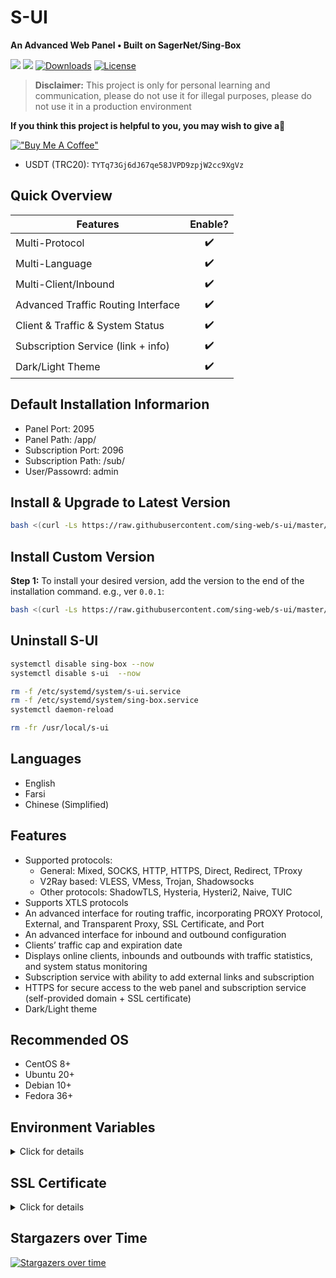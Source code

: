 # S-UI
**An Advanced Web Panel • Built on SagerNet/Sing-Box**

![](https://img.shields.io/github/v/release/sing-web/s-ui.svg)
![](https://img.shields.io/docker/pulls/alireza7/s-ui.svg)
[![Downloads](https://img.shields.io/github/downloads/sing-web/s-ui/total.svg)](https://img.shields.io/github/downloads/sing-web/s-ui/total.svg)
[![License](https://img.shields.io/badge/license-GPL%20V3-blue.svg?longCache=true)](https://www.gnu.org/licenses/gpl-3.0.en.html)

> **Disclaimer:** This project is only for personal learning and communication, please do not use it for illegal purposes, please do not use it in a production environment

**If you think this project is helpful to you, you may wish to give a**:star2:

[!["Buy Me A Coffee"](https://www.buymeacoffee.com/assets/img/custom_images/orange_img.png)](https://www.buymeacoffee.com/alireza7)

- USDT (TRC20): `TYTq73Gj6dJ67qe58JVPD9zpjW2cc9XgVz`

## Quick Overview
| Features                               |      Enable?       |
| -------------------------------------- | :----------------: |
| Multi-Protocol                         | :heavy_check_mark: |
| Multi-Language                         | :heavy_check_mark: |
| Multi-Client/Inbound                   | :heavy_check_mark: |
| Advanced Traffic Routing Interface     | :heavy_check_mark: |
| Client & Traffic & System Status       | :heavy_check_mark: |
| Subscription Service (link + info)     | :heavy_check_mark: |
| Dark/Light Theme                       | :heavy_check_mark: |


## Default Installation Informarion
- Panel Port: 2095
- Panel Path: /app/
- Subscription Port: 2096
- Subscription Path: /sub/
- User/Passowrd: admin

## Install & Upgrade to Latest Version

```sh
bash <(curl -Ls https://raw.githubusercontent.com/sing-web/s-ui/master/install.sh)
```

## Install Custom Version

**Step 1:** To install your desired version, add the version to the end of the installation command. e.g., ver `0.0.1`:

```sh
bash <(curl -Ls https://raw.githubusercontent.com/sing-web/s-ui/master/install.sh) 0.0.1
```

## Uninstall S-UI

```sh
systemctl disable sing-box --now
systemctl disable s-ui  --now

rm -f /etc/systemd/system/s-ui.service
rm -f /etc/systemd/system/sing-box.service
systemctl daemon-reload

rm -fr /usr/local/s-ui
```

## Languages

- English
- Farsi
- Chinese (Simplified)

## Features

- Supported protocols:
  - General:  Mixed, SOCKS, HTTP, HTTPS, Direct, Redirect, TProxy
  - V2Ray based: VLESS, VMess, Trojan, Shadowsocks
  - Other protocols: ShadowTLS, Hysteria, Hysteri2, Naive, TUIC
- Supports XTLS protocols
- An advanced interface for routing traffic, incorporating PROXY Protocol, External, and Transparent Proxy, SSL Certificate, and Port
- An advanced interface for inbound and outbound configuration
- Clients’ traffic cap and expiration date
- Displays online clients, inbounds and outbounds with traffic statistics, and system status monitoring
- Subscription service with ability to add external links and subscription
- HTTPS for secure access to the web panel and subscription service (self-provided domain + SSL certificate)
- Dark/Light theme

## Recommended OS

- CentOS 8+
- Ubuntu 20+
- Debian 10+
- Fedora 36+

## Environment Variables

<details>
  <summary>Click for details</summary>

### Usage

| Variable       |                      Type                      | Default       |
| -------------- | :--------------------------------------------: | :------------ |
| SUI_LOG_LEVEL  | `"debug"` \| `"info"` \| `"warn"` \| `"error"` | `"info"`      |
| SUI_DEBUG      |                   `boolean`                    | `false`       |
| SUI_BIN_FOLDER |                    `string`                    | `"bin"`       |
| SUI_DB_FOLDER  |                    `string`                    | `"db"`        |
| SINGBOX_API    |                    `string`                    | -             |

</details>

## SSL Certificate

<details>
  <summary>Click for details</summary>

### Certbot

```bash
snap install core; snap refresh core
snap install --classic certbot
ln -s /snap/bin/certbot /usr/bin/certbot

certbot certonly --standalone --register-unsafely-without-email --non-interactive --agree-tos -d <Your Domain Name>
```

</details>

## Stargazers over Time
[![Stargazers over time](https://starchart.cc/sing-web/s-ui.svg?variant=adaptive)](https://starchart.cc/sing-web/s-ui)
